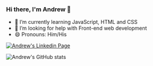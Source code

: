 ### Hi there, I'm Andrew 👋

- 🌱 I’m currently learning JavaScript, HTML and CSS
- 🤔 I’m looking for help with Front-end web development
- 😄 Pronouns: Him/His

[![Andrew's Linkedin Page](https://img.shields.io/badge/Andrew-Linkedin-%2374f490)](https://www.linkedin.com/in/andrew-reis1/)

![Andrew's GitHub stats](https://github-readme-stats.vercel.app/api?username=eoandrw&show_icons=true&theme=dark)

<!--
**eoandrw/eoandrw** is a ✨ _special_ ✨ repository because its `README.md` (this file) appears on your GitHub profile.

Here are some ideas to get you started:

- 🔭 I’m currently working on ...
- 🌱 I’m currently learning ...
- 👯 I’m looking to collaborate on ...
- 🤔 I’m looking for help with ...
- 💬 Ask me about ...
- 📫 How to reach me: ...
- 😄 Pronouns: ...
- ⚡ Fun fact: ...

[![Andrew's GitHub stats](https://github-readme-stats.vercel.app/api?username=eoandrw)](https://github.com/eoandrw/github-readme-stats)

![Andrew's Linkedin Page](https://img.shields.io/badge/Andrew-Linkedin-%230a66c2)

class Person {
  constructor() {
  this.name = "Andrew Reis";
  this.traits = ["DESIGN", "DEV"];
  this.age = new Date().getFullYear() - 2003;
  }
}

-->
